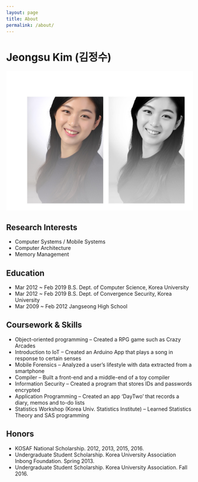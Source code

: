 ```yaml
---
layout: page
title: About
permalink: /about/
---
```


# Jeongsu Kim (김정수)

![image](/KJS.jpg)

## Research Interests

- Computer Systems / Mobile Systems
-	Computer Architecture
-	Memory Management


## Education

- Mar 2012 ~ Feb 2019  B.S. Dept. of Computer Science, Korea University
- Mar 2012 ~ Feb 2019  B.S. Dept. of Convergence Security, Korea University
-	Mar 2009 ~ Feb 2012  Jangseong High School


## Coursework & Skills
- Object-oriented programming – Created a RPG game such as Crazy Arcades
- Introduction to IoT – Created an Arduino App that plays a song in response to certain senses
- Mobile Forensics – Analyzed a user’s lifestyle with data extracted from a smartphone
- Compiler – Built a front-end and a middle-end of a toy compiler
- Information Security – Created a program that stores IDs and passwords encrypted
- Application Programming – Created an app ‘DayTwo’ that records a diary, memos and to-do lists
- Statistics Workshop (Korea Univ. Statistics Institute) – Learned Statistics Theory and SAS programming


## Honors

- KOSAF National Scholarship. 2012, 2013, 2015, 2016.
- Undergraduate Student Scholarship. Korea University Association Inbong Foundation. Spring 2013.
- Undergraduate Student Scholarship. Korea University Association. Fall 2016.
